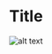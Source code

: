 # Title
![alt text](https://image.shutterstock.com/image-photo/fintech-financial-technology-cryptocurrency-investment-600w-1407910778.jpg)